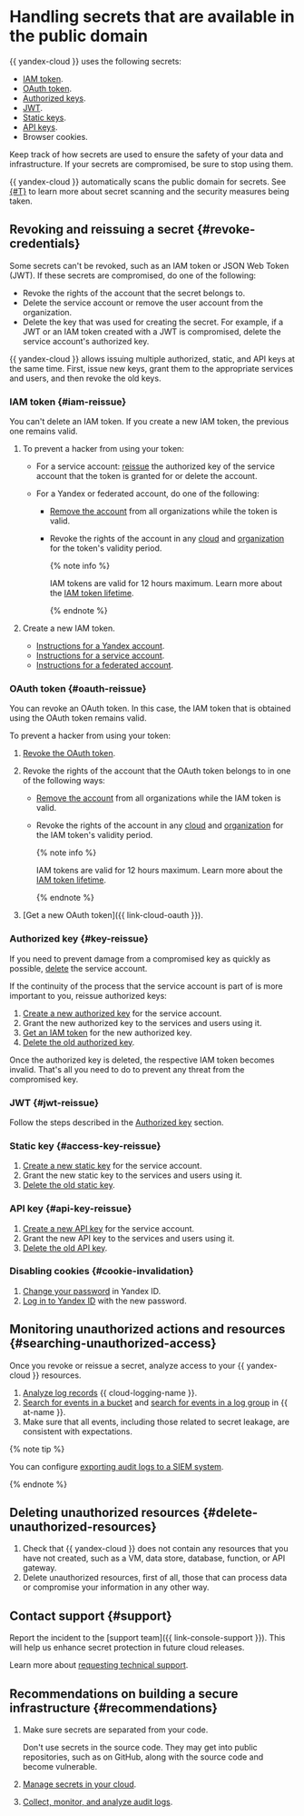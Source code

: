 # Handling secrets that are available in the public domain

{{ yandex-cloud }} uses the following secrets:

* [IAM token](../concepts/authorization/iam-token.md).
* [OAuth token](../concepts/authorization/oauth-token.md).
* [Authorized keys](../concepts/authorization/key.md).
* [JWT](iam-token/create-for-sa.md#via-jwt).
* [Static keys](../concepts/authorization/access-key.md).
* [API keys](../concepts/authorization/api-key.md).
* Browser cookies.

Keep track of how secrets are used to ensure the safety of your data and infrastructure. If your secrets are compromised, be sure to stop using them.

{{ yandex-cloud }} automatically scans the public domain for secrets. See [{#T}](../../security/operations/search-secrets.md) to learn more about secret scanning and the security measures being taken.

## Revoking and reissuing a secret {#revoke-credentials}

Some secrets can't be revoked, such as an IAM token or JSON Web Token (JWT). If these secrets are compromised, do one of the following:

* Revoke the rights of the account that the secret belongs to.
* Delete the service account or remove the user account from the organization.
* Delete the key that was used for creating the secret. For example, if a JWT or an IAM token created with a JWT is compromised, delete the service account's authorized key.

{{ yandex-cloud }} allows issuing multiple authorized, static, and API keys at the same time. First, issue new keys, grant them to the appropriate services and users, and then revoke the old keys.


### IAM token {#iam-reissue}

You can't delete an IAM token. If you create a new IAM token, the previous one remains valid.

1. To prevent a hacker from using your token:

   * For a service account: [reissue](#key-reissue) the authorized key of the service account that the token is granted for or delete the account.
   * For a Yandex or federated account, do one of the following:

      * [Remove the account](../../organization/operations/edit-account.md) from all organizations while the token is valid.
      * Revoke the rights of the account in any [cloud](users/delete) and [organization](../../organization/security/index.md#revoke) for the token's validity period.

         {% note info %}

         IAM tokens are valid for 12 hours maximum. Learn more about the [IAM token lifetime](../concepts/authorization/iam-token.md#lifetime).

         {% endnote %}

2. Create a new IAM token.

   * [Instructions for a Yandex account](iam-token/create.md).
   * [Instructions for a service account](iam-token/create-for-sa.md).
   * [Instructions for a federated account](iam-token/create-for-federation.md).


### OAuth token {#oauth-reissue}

You can revoke an OAuth token. In this case, the IAM token that is obtained using the OAuth token remains valid.

To prevent a hacker from using your token:

1. [Revoke the OAuth token](https://yandex.com/dev/oauth/doc/dg/reference/token-invalidate.html).

1. Revoke the rights of the account that the OAuth token belongs to in one of the following ways:

   * [Remove the account](../../organization/operations/edit-account.md) from all organizations while the IAM token is valid.
   * Revoke the rights of the account in any [cloud](users/delete) and [organization](../../organization/security/index.md#revoke) for the IAM token's validity period.

      {% note info %}

      IAM tokens are valid for 12 hours maximum. Learn more about the [IAM token lifetime](../concepts/authorization/iam-token.md#lifetime).

      {% endnote %}

1. [Get a new OAuth token]({{ link-cloud-oauth }}).


### Authorized key {#key-reissue}

If you need to prevent damage from a compromised key as quickly as possible, [delete](sa/delete.md) the service account.

If the continuity of the process that the service account is part of is more important to you, reissue authorized keys:

1. [Create a new authorized key](authorized-key/create.md) for the service account.
1. Grant the new authorized key to the services and users using it.
1. [Get an IAM token](../../iam/operations/iam-token/create-for-sa.md) for the new authorized key.
1. [Delete the old authorized key](./authorized-key/delete.md).

Once the authorized key is deleted, the respective IAM token becomes invalid. That's all you need to do to prevent any threat from the compromised key.


### JWT {#jwt-reissue}

Follow the steps described in the [Authorized key](#key-reissue) section.


### Static key {#access-key-reissue}

1. [Create a new static key](sa/create-access-key.md) for the service account.
1. Grant the new static key to the services and users using it.
1. [Delete the old static key](./sa/delete-access-key.md).


### API key {#api-key-reissue}

1. [Create a new API key](api-key/create.md) for the service account.
1. Grant the new API key to the services and users using it.
1. [Delete the old API key](./api-key/delete.md).


### Disabling cookies {#cookie-invalidation}

1. [Change your password](https://yandex.com/support/id/profile.html) in Yandex ID.
1. [Log in to Yandex ID](https://passport.yandex.com/) with the new password.


## Monitoring unauthorized actions and resources {#searching-unauthorized-access}

Once you revoke or reissue a secret, analyze access to your {{ yandex-cloud }} resources.

1. [Analyze log records](../../logging/operations/read-logs.md) {{ cloud-logging-name }}.
1. [Search for events in a bucket](../../audit-trails/tutorials/search-bucket.md) and [search for events in a log group](../../audit-trails/tutorials/search-cloud-logging.md) in {{ at-name }}.
1. Make sure that all events, including those related to secret leakage, are consistent with expectations.

{% note tip %}

You can configure [exporting audit logs to a SIEM system](../../audit-trails/concepts/export-siem.md).

{% endnote %}


## Deleting unauthorized resources {#delete-unauthorized-resources}

1. Check that {{ yandex-cloud }} does not contain any resources that you have not created, such as a VM, data store, database, function, or API gateway.
1. Delete unauthorized resources, first of all, those that can process data or compromise your information in any other way.


## Contact support {#support}

Report the incident to the [support team]({{ link-console-support }}). This will help us enhance secret protection in future cloud releases.

Learn more about [requesting technical support](../../support/overview.md).


## Recommendations on building a secure infrastructure {#recommendations}

1. Make sure secrets are separated from your code.

   Don't use secrets in the source code. They may get into public repositories, such as on GitHub, along with the source code and become vulnerable.

1. [Manage secrets in your cloud](../../security/domains/encryption.md#upravlenie-sekretami).
1. [Collect, monitor, and analyze audit logs](../../security/domains/audit-logs.md).

